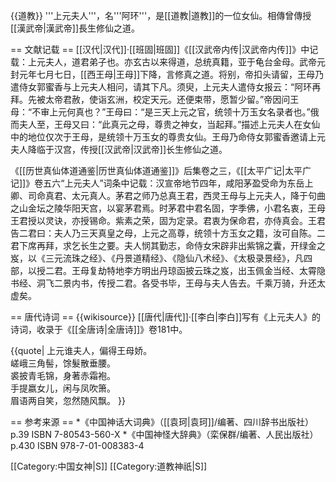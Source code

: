 {{道教}}
'''上元夫人'''，名'''阿环'''，是[[道教|道教]]的一位女仙。相傳曾傳授[[漢武帝|漢武帝]]長生修仙之道。

== 文献记载 ==
[[汉代|汉代]]·[[班固|班固]]《[[汉武帝内传|汉武帝内传]]》中记载：上元夫人，道君弟子也。亦玄古以来得道，总统真籍，亚于龟台金母。武帝元封元年七月七日，[[西王母|王母]]下降，言修真之道。将别，帝扣头请留，王母乃遣侍女郭蜜香与上元夫人相问，请其下凡。须臾，上元夫人遣侍女报云：“阿环再拜。先被太帝君赦，使诣玄洲，校定天元。还便束带，愿暂少留。”帝因问王母：“不审上元何真也？”王母曰：“是三天上元之官，统领十万玉女名录者也。”俄而夫人至，王母又曰：“此真元之母，尊贵之神女，当起拜。”描述上元夫人在女仙中的地位仅次于王母，是统领十万玉女的尊贵女仙。王母乃命侍女郭蜜香邀请上元夫人降临于汉宫，传授[[汉武帝|汉武帝]]长生修仙之道。

《[[历世真仙体道通鉴|历世真仙体道通鉴]]》后集卷之三，《[[太平广记|太平广记]]》卷五六“上元夫人”词条中记载：汉宣帝地节四年，咸阳茅盈受命为东岳上卿、司命真君、太元真人。茅君之师乃总真王君，西灵王母与上元夫人，降于句曲之山金坛之陵华阳天宫，以宴茅君焉。时茅君中君名固，字季佛，小君名衷，王母王君授以灵诀，亦授锡命。紫素之荣，固为定录。君衷为保命君，亦侍真会。王君告二君曰：夫人乃三天真皇之母，上元之高尊，统领十方玉女之籍，汝可自陈。二君下席再拜，求乞长生之要。夫人悯其勤志，命侍女宋辟非出紫锦之囊，开绿金之岌，以《三元流珠之经》、《丹景道精经》、《隐仙八术经》、《太极录景经》，凡四部，以授二君。王母复劫特地李方明出丹琼函披云珠之岌，出玉佩金当经、太霄隐书经、洞飞二景内书，传授二君。各受书毕，王母与夫人告去。千乘万骑，升还太虚矣。

== 唐代诗词 ==
{{wikisource}}
[[唐代|唐代]]·[[李白|李白]]写有《上元夫人》的诗词，收录于《[[全唐诗|全唐诗]]》卷181中。

{{quote|
上元谁夫人，偏得王母娇。<br />
嵯峨三角髻，馀髮散垂腰。<br />
裘披青毛锦，身著赤霜袍。<br />
手提嬴女儿，闲与凤吹箫。<br />
眉语两自笑，忽然随风飘。
}}

== 参考来源 ==
*《中国神话大词典》（[[袁珂|袁珂]]/编著、四川辞书出版社）p.39 ISBN 7-80543-560-X
*《中国神怪大辞典》（栾保群/编著、人民出版社）p.430 ISBN 978-7-01-008383-4

[[Category:中国女神|S]]
[[Category:道教神祇|S]]